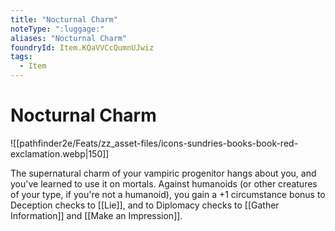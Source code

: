 ```yaml
---
title: "Nocturnal Charm"
noteType: ":luggage:"
aliases: "Nocturnal Charm"
foundryId: Item.KQaVVCcQumnUJwiz
tags:
  - Item
---
```


# Nocturnal Charm
![[pathfinder2e/Feats/zz_asset-files/icons-sundries-books-book-red-exclamation.webp|150]]

The supernatural charm of your vampiric progenitor hangs about you, and you've learned to use it on mortals. Against humanoids (or other creatures of your type, if you're not a humanoid), you gain a +1 circumstance bonus to Deception checks to [[Lie]], and to Diplomacy checks to [[Gather Information]] and [[Make an Impression]].

